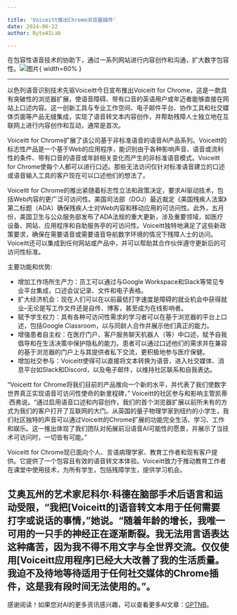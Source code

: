 ```yaml
---

title: 'Voiceitt推出Chrome浏览器插件'
date: 2024-06-22
author: ByteAILab

---
```


在包容性语音技术的协助下，通过一系列网站进行内容创作和沟通，扩大数字包容性。![图片](https://ai-techpark.com/wp-content/uploads/2024/06/Voiceitt-960x540.jpg){ width=60% }

---
以色列语音识别技术先驱Voiceitt今日宣布推出Voiceitt for Chrome，这是一款具有突破性的浏览器扩展，使语音障碍、带有口音的英语用户或年迈者能够直接在网站上口述内容。这一创新工具与专业工作空间、电子邮件平台、协作工具和社交媒体页面等产品无缝集成，实现了语音转文本内容创作，并帮助残障人士独立地在互联网上进行内容创作和互动，通常是首次。

Voiceitt for Chrome扩展了该公司基于非标准语音的语音AI产品系列。Voiceitt的标志性产品是一个基于Web的应用程序，能识别由于各种影响声音、语音或流利性的条件、带有口音的语音或年龄相关变化而产生的非标准语音模式。Voiceitt for Chrome使每个人都可以进行口述。那些无法访问仅针对标准语音建立的口述或语音输入工具的客户现在可以口述他们的想法了。

Voiceitt for Chrome的推出紧随着标志性立法和政策决定，要求AI驱动技术，包括Web内容的更广泛可访问性。美国司法部（DOJ）最近裁定《美国残疾人法案》第二标题（ADA）确保残疾人士对Web内容和移动应用的可访问性。此外，五月份，美国卫生与公众服务部发布了ADA法规的重大更新，涉及重要领域，如医疗设备、网站、应用程序和自助服务亭的可访问性。Voiceitt独特地满足了这些新政策要求，确保在需要语音或需要语音导航数字环境的情况下残障人士的访问。Voiceitt还可以集成到任何网站或产品中，并可以帮助其合作伙伴遵守更新后的可访问性标准。

主要功能和优势:

- 增加工作场所生产力：员工可以通过与Google Workspace和Slack等常见专业平台集成，口述会议记录、文件和电子表格。
- 扩大经济机会：现在人们可以在以前最低打字速度是障碍的就业机会中获得就业–无论是写工作文件还是自传、博客，甚至成为在线影响者。
- 赋予学生权力：具有各种可访问性需求的学习者可以在基于浏览器的平台上口述，包括Google Classroom，以与同龄人合作并展示他们真正的能力。
- 增强患者自主权：在医疗门户、客户服务聊天机器人（等）中口述，赋予自我倡导和在生活决策中保护隐私的能力。患者可以通过口述他们的需求并在兼容的基于浏览器的门户上与其提供者私下交流，更积极地参与医疗保健。
- 增加社交参与：Voiceitt使得可以直接将文本转换为语音，进入社交媒体、消息平台如Slack和Discord，以及电子邮件，以维持社区联系和自我表达。

“Voiceitt for Chrome将我们目前的产品推向一个新的水平，并代表了我们使数字世界真正实现语音可访问性使命的新里程碑，” Voiceitt的社区参与和影响主管凯蒂·西弗说。“通过启用语音口述和内容创作，我们的首个浏览器扩展以前所未有的方式为我们的客户打开了互联网的大门。从英国的量子物理学家到纽约的小学生，我们社区独特的声音可以通过Voiceitt的Chrome扩展的功能完全生活、学习、工作和娱乐。这一推出体现了我们团队对拓展前沿语音AI可能性的愿景，并展示了当技术可访问时，一切皆有可能。”

Voiceitt for Chrome现已面向个人、言语病理学家、教育工作者和现有客户提供。它提供了一个包容且有效的语音转文本体验。Voiceitt致力于推动教育工作者在课堂中使用技术，为所有学生，包括残障学生，提供学习机会。

艾奥瓦州的艺术家尼科尔·科德在脑部手术后语言和运动受限，“我把[Voiceitt的]语音转文本用于任何需要打字或说话的事情，”她说。“随着年龄的增长，我唯一可用的一只手的神经正在逐渐断裂。我无法用言语表达这种痛苦，因为我不得不用文字与全世界交流。仅仅使用[Voiceitt应用程序]已经大大改善了我的生活质量。我迫不及待地等待适用于任何社交媒体的Chrome插件，这是我有段时间无法使用的。”。
---
感谢阅读！如果您对AI的更多资讯感兴趣，可以查看更多AI文章：[GPTNB](https://gptnb.com)。